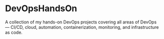 # DevOpsHandsOn
A collection of my hands-on DevOps projects covering all areas of DevOps — CI/CD, cloud, automation, containerization, monitoring, and infrastructure as code.
